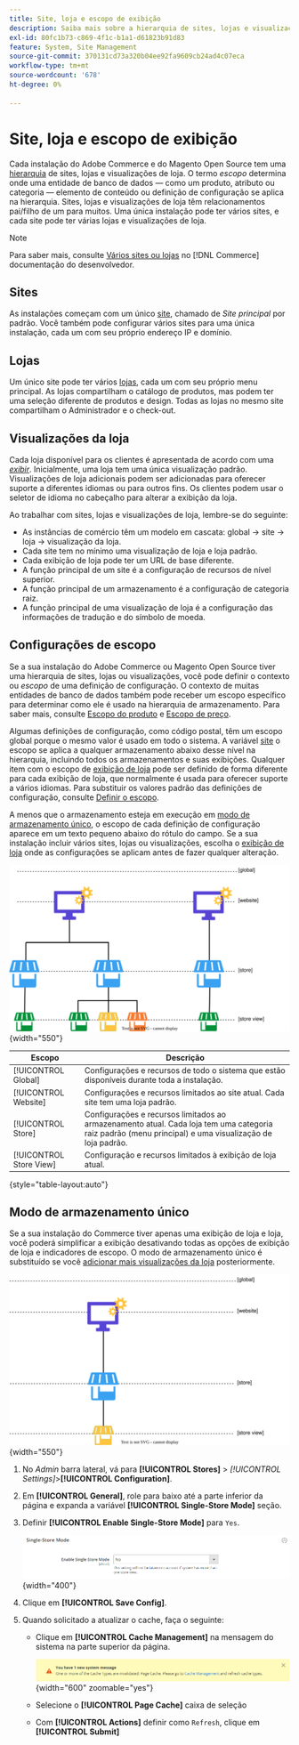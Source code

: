 ```yaml
---
title: Site, loja e escopo de exibição
description: Saiba mais sobre a hierarquia de sites, lojas e visualizações de loja que você pode usar para fornecer experiências de compra para seus clientes.
exl-id: 80fc1b73-c869-4f1c-b1a1-d61823b91d83
feature: System, Site Management
source-git-commit: 370131cd73a320b04ee92fa9609cb24ad4c07eca
workflow-type: tm+mt
source-wordcount: '678'
ht-degree: 0%

---
```


# Site, loja e escopo de exibição

Cada instalação do Adobe Commerce e do Magento Open Source tem uma [hierarquia](../stores-purchase/stores.md) de sites, lojas e visualizações de loja. O termo _escopo_ determina onde uma entidade de banco de dados — como um produto, atributo ou categoria — elemento de conteúdo ou definição de configuração se aplica na hierarquia. Sites, lojas e visualizações de loja têm relacionamentos pai/filho de um para muitos. Uma única instalação pode ter vários sites, e cada site pode ter várias lojas e visualizações de loja.

>[!NOTE]
>
>Para saber mais, consulte [Vários sites ou lojas](https://experienceleague.adobe.com/docs/commerce-operations/configuration-guide/multi-sites/ms-overview.html) no [!DNL Commerce] documentação do desenvolvedor.

## Sites

As instalações começam com um único [site](../stores-purchase/stores.md#add-websites), chamado de _Site principal_ por padrão. Você também pode configurar vários sites para uma única instalação, cada um com seu próprio endereço IP e domínio.

## Lojas

Um único site pode ter vários [lojas](../stores-purchase/stores.md#add-stores), cada um com seu próprio menu principal. As lojas compartilham o catálogo de produtos, mas podem ter uma seleção diferente de produtos e design. Todas as lojas no mesmo site compartilham o Administrador e o check-out.

## Visualizações da loja

Cada loja disponível para os clientes é apresentada de acordo com uma _[exibir](../stores-purchase/store-views.md)_. Inicialmente, uma loja tem uma única visualização padrão. Visualizações de loja adicionais podem ser adicionadas para oferecer suporte a diferentes idiomas ou para outros fins. Os clientes podem usar o seletor de idioma no cabeçalho para alterar a exibição da loja.

Ao trabalhar com sites, lojas e visualizações de loja, lembre-se do seguinte:

- As instâncias de comércio têm um modelo em cascata: global → site → loja → visualização da loja.
- Cada site tem no mínimo uma visualização de loja e loja padrão.
- Cada exibição de loja pode ter um URL de base diferente.
- A função principal de um site é a configuração de recursos de nível superior.
- A função principal de um armazenamento é a configuração de categoria raiz.
- A função principal de uma visualização de loja é a configuração das informações de tradução e do símbolo de moeda.

## Configurações de escopo

Se a sua instalação do Adobe Commerce ou Magento Open Source tiver uma hierarquia de sites, lojas ou visualizações, você pode definir o contexto ou _escopo_ de uma definição de configuração. O contexto de muitas entidades de banco de dados também pode receber um escopo específico para determinar como ele é usado na hierarquia de armazenamento. Para saber mais, consulte [Escopo do produto](../catalog/introduction.md#product-scope) e [Escopo de preço](../catalog/catalog-price-scope.md).

Algumas definições de configuração, como código postal, têm um escopo global porque o mesmo valor é usado em todo o sistema. A variável [site](../stores-purchase/stores.md#add-websites) o escopo se aplica a qualquer armazenamento abaixo desse nível na hierarquia, incluindo todos os armazenamentos e suas exibições. Qualquer item com o escopo de [exibição de loja](../stores-purchase/store-views.md) pode ser definido de forma diferente para cada exibição de loja, que normalmente é usada para oferecer suporte a vários idiomas. Para substituir os valores padrão das definições de configuração, consulte [Definir o escopo](../configuration-reference/scope-change.md#set-the-scope).

A menos que o armazenamento esteja em execução em [modo de armazenamento único](#single-store-mode), o escopo de cada definição de configuração aparece em um texto pequeno abaixo do rótulo do campo. Se a sua instalação incluir vários sites, lojas ou visualizações, escolha o [exibição de loja](../stores-purchase/store-views.md) onde as configurações se aplicam antes de fazer qualquer alteração.

![Hierarquia de sites, lojas e visualizações de loja](./assets/scope-multisite.svg){width="550"}

| Escopo | Descrição |
|--- |--- |
| [!UICONTROL Global] | Configurações e recursos de todo o sistema que estão disponíveis durante toda a instalação. |
| [!UICONTROL Website] | Configurações e recursos limitados ao site atual. Cada site tem uma loja padrão. |
| [!UICONTROL Store] | Configurações e recursos limitados ao armazenamento atual. Cada loja tem uma categoria raiz padrão (menu principal) e uma visualização de loja padrão. |
| [!UICONTROL Store View] | Configuração e recursos limitados à exibição de loja atual. |

{style="table-layout:auto"}

## Modo de armazenamento único

Se a sua instalação do Commerce tiver apenas uma exibição de loja e loja, você poderá simplificar a exibição desativando todas as opções de exibição de loja e indicadores de escopo. O modo de armazenamento único é substituído se você [adicionar mais visualizações da loja](../stores-purchase/store-views.md) posteriormente.

![Escopo - visualização única](./assets/scope-single-view.svg){width="550"}

1. No _Admin_ barra lateral, vá para **[!UICONTROL Stores]** > _[!UICONTROL Settings]_>**[!UICONTROL Configuration]**.

1. Em **[!UICONTROL General]**, role para baixo até a parte inferior da página e expanda a variável **[!UICONTROL Single-Store Mode]** seção.

1. Definir **[!UICONTROL Enable Single-Store Mode]** para `Yes`.

   ![Configuração geral - Habilitar modo de armazenamento único](./assets/general-single-store-mode.png){width="400"}

1. Clique em **[!UICONTROL Save Config]**.

1. Quando solicitado a atualizar o cache, faça o seguinte:

   - Clique em **[!UICONTROL Cache Management]** na mensagem do sistema na parte superior da página.

     ![Mensagem do sistema - gerenciamento de cache](../catalog/assets/msg-cache-management.png){width="600" zoomable="yes"}

   - Selecione o **[!UICONTROL Page Cache]** caixa de seleção

   - Com **[!UICONTROL Actions]** definir como `Refresh`, clique em **[!UICONTROL Submit]**
